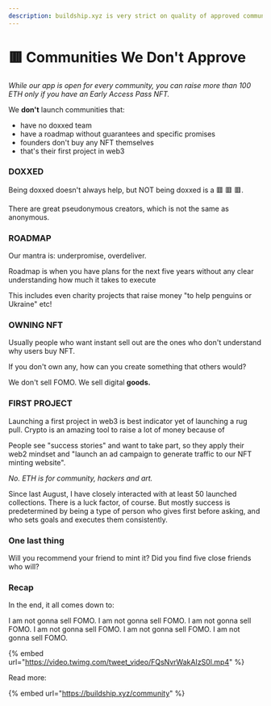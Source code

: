 ```yaml
---
description: buildship.xyz is very strict on quality of approved communities.
---
```


# 🟥 Communities We Don't Approve

_While our app is open for every community, you can raise more than 100 ETH only if you have an Early Access Pass NFT._

We **don't** launch communities that:

* have no doxxed team
* have a roadmap without guarantees and specific promises
* founders don't buy any NFT themselves
* that's their first project in web3

### DOXXED

Being doxxed doesn't always help, but NOT being doxxed is a 🟥 🟥 🟥.

There are great pseudonymous creators, which is not the same as anonymous.

### ROADMAP

Our mantra is: underpromise, overdeliver.

Roadmap is when you have plans for the next five years without any clear understanding how much it takes to execute

This includes even charity projects that raise money "to help penguins or Ukraine" etc!

### OWNING NFT

Usually people who want instant sell out are the ones who don't understand why users buy NFT.

If you don't own any, how can you create something that others would?

We don't sell FOMO. We sell digital **goods.**

### FIRST PROJECT

Launching a first project in web3 is best indicator yet of launching a rug pull. Crypto is an amazing tool to raise a lot of money because of

People see "success stories" and want to take part, so they apply their web2 mindset and "launch an ad campaign to generate traffic to our NFT minting website".

_No. ETH is for community, hackers and art._

Since last August, I have closely interacted with at least 50 launched collections. There is a luck factor, of course. But mostly success is predetermined by being a type of person who gives first before asking, and who sets goals and executes them consistently.

### One last thing

Will you recommend your friend to mint it? Did you find five close friends who will?



### Recap

In the end, it all comes down to:

I am not gonna sell FOMO. I am not gonna sell FOMO. I am not gonna sell FOMO. I am not gonna sell FOMO. I am not gonna sell FOMO. I am not gonna sell FOMO.

{% embed url="https://video.twimg.com/tweet_video/FQsNvrWakAIzS0l.mp4" %}

Read more:

{% embed url="https://buildship.xyz/community" %}
